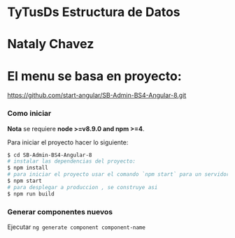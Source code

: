 # TyTusDs Estructura de Datos
# Nataly Chavez
# El menu se basa en proyecto:
https://github.com/start-angular/SB-Admin-BS4-Angular-8.git

### Como iniciar

**Nota** se requiere **node >=v8.9.0 and npm >=4**.

Para iniciar el proyecto hacer lo siguiente:

```bash
$ cd SB-Admin-BS4-Angular-8
# instalar las dependencias del proyecto:
$ npm install
# para iniciar el proyecto usar el comando `npm start` para un servidor de desarrollo, luego navegar a `http://localhost:4200/`. 
$ npm start
# para desplegar a produccion , se construye asi
$ npm run build
```

### Generar componentes nuevos

Ejecutar `ng generate component component-name` 


